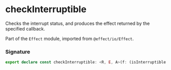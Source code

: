 # checkInterruptible

Checks the interrupt status, and produces the effect returned by the
specified callback.

Part of the `Effect` module, imported from `@effect/io/Effect`.

### Signature

```typescript
export declare const checkInterruptible: <R, E, A>(f: (isInterruptible: boolean) => Effect<R, E, A>) => Effect<R, E, A>
```
